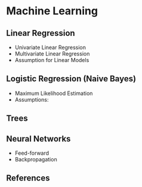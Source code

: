 # Machine Learning
## Linear Regression
- Univariate Linear Regression
- Multivariate Linear Regression
- Assumption for Linear Models

## Logistic Regression (Naive Bayes)
- Maximum Likelihood Estimation
- Assumptions:

## Trees

## Neural Networks
- Feed-forward
- Backpropagation

## References
